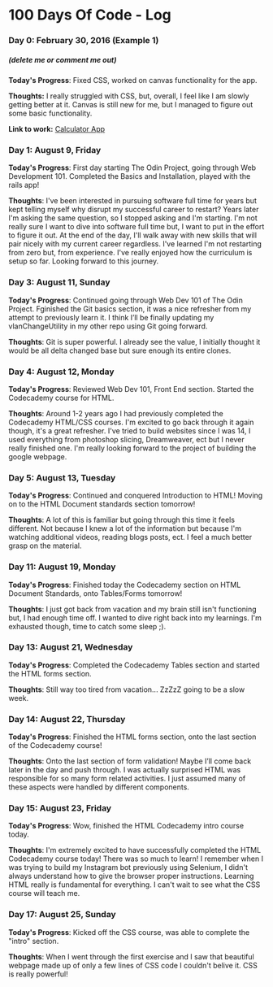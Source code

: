 # 100 Days Of Code - Log

### Day 0: February 30, 2016 (Example 1)
##### (delete me or comment me out)

**Today's Progress**: Fixed CSS, worked on canvas functionality for the app.

**Thoughts:** I really struggled with CSS, but, overall, I feel like I am slowly getting better at it. Canvas is still new for me, but I managed to figure out some basic functionality.

**Link to work:** [Calculator App](http://www.example.com)

### Day 1: August 9, Friday

**Today's Progress**: First day starting The Odin Project, going through Web Development 101. Completed the Basics and Installation, played with the rails app! 

**Thoughts**: I've been interested in pursuing software full time for years but kept telling myself why disrupt my successful career to restart? Years later I'm asking the same question, so I stopped asking and I'm starting. I'm not really sure I want to dive into software full time but, I want to put in the effort to figure it out. At the end of the day, I'll walk away with new skills that will pair nicely with my current career regardless. I've learned I'm not restarting from zero but, from experience. I've really enjoyed how the curriculum is setup so far. Looking forward to this journey. 

### Day 3: August 11, Sunday

**Today's Progress**: Continued going through Web Dev 101 of The Odin Project. Fginished the Git basics section, it was a nice refresher from my attempt to previously learn it. I think I’ll be finally updating my vlanChangeUtility in my other repo using Git going forward.

**Thoughts**: Git is super powerful. I already see the value, I initially thought it would be all delta changed base but sure enough its entire clones. 

### Day 4: August 12, Monday

**Today's Progress**: Reviewed Web Dev 101, Front End section. Started the Codecademy course for HTML. 

**Thoughts**: Around 1-2 years ago I had previously completed the Codecademy HTML/CSS courses. I'm excited to go back through it again though, it's a great refresher. I've tried to build websites since I was 14, I used everything from photoshop slicing, Dreamweaver, ect but I never really finished one. I'm really looking forward to the project of building the google webpage.

### Day 5: August 13, Tuesday 

**Today's Progress**: Continued and conquered Introduction to HTML! Moving on to the HTML Document standards section tomorrow!

**Thoughts**: A lot of this is familiar but going through this time it feels different. Not because I knew a lot of the information but because I'm watching additional videos, reading blogs posts, ect. I feel a much better grasp on the material.

### Day 11: August 19, Monday 

**Today's Progress**: Finished today the Codecademy section on HTML Document Standards, onto Tables/Forms tomorrow! 

**Thoughts**: I just got back from vacation and my brain still isn't functioning but, I had enough time off. I wanted to dive right back into my learnings. I'm exhausted though, time to catch some sleep ;). 

### Day 13: August 21, Wednesday 

**Today's Progress**: Completed the Codecademy Tables section and started the HTML forms section.  

**Thoughts**: Still way too tired from vacation... ZzZzZ going to be a slow week. 

### Day 14: August 22, Thursday 

**Today's Progress**: Finished the HTML forms section, onto the last section of the Codecademy course! 

**Thoughts**: Onto the last section of form validation! Maybe I’ll come back later in the day and push through. I was actually surprised HTML was responsible for so many form related activities. I just assumed many of these aspects were handled by different components. 

### Day 15: August 23, Friday

**Today's Progress**: Wow, finished the HTML Codecademy intro course today. 

**Thoughts**: I'm extremely excited to have successfully completed the HTML Codecademy course today! There was so much to learn! I remember when I was trying to build my Instagram bot previously using Selenium, I didn't always understand how to give the browser proper instructions. Learning HTML really is fundamental for everything. I can't wait to see what the CSS course will teach me.

### Day 17: August 25, Sunday

**Today's Progress**: Kicked off the CSS course, was able to complete the "intro" section. 

**Thoughts**: When I went through the first exercise and I saw that beautiful webpage made up of only a few lines of CSS code I couldn't belive it. CSS is really powerful! 
